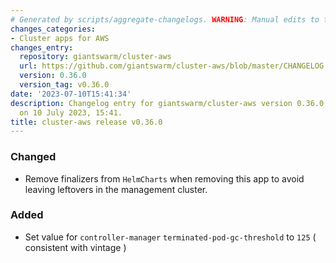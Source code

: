 ```yaml
---
# Generated by scripts/aggregate-changelogs. WARNING: Manual edits to this files will be overwritten.
changes_categories:
- Cluster apps for AWS
changes_entry:
  repository: giantswarm/cluster-aws
  url: https://github.com/giantswarm/cluster-aws/blob/master/CHANGELOG.md#0360---2023-07-10
  version: 0.36.0
  version_tag: v0.36.0
date: '2023-07-10T15:41:34'
description: Changelog entry for giantswarm/cluster-aws version 0.36.0, published
  on 10 July 2023, 15:41.
title: cluster-aws release v0.36.0
---
```


### Changed
- Remove finalizers from `HelmCharts` when removing this app to avoid leaving leftovers in the management cluster.
### Added
- Set value for `controller-manager` `terminated-pod-gc-threshold` to `125` ( consistent with vintage )
